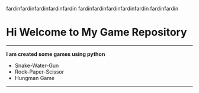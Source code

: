 fardinfardinfardinfardinfardin
fardinfardinfardinfardinfardin
fardinfardin

# Hi Welcome to My Game Repository
***

**I am created some games using python**
- Snake-Water-Gun
- Rock-Paper-Scissor
- Hungman Game
---



